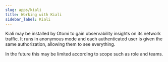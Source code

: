 ```yaml
---
slug: apps/kiali
title: Working with Kiali
sidebar_label: Kiali
---
```


Kiali may be installed by Otomi to gain observability insights on its network traffic. It runs in anonymous mode and each authenticated user is given the same authorization, allowing them to see everything.

In the future this may be limited according to scope such as role and teams.

